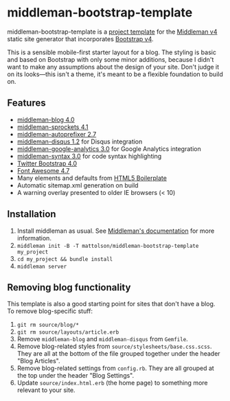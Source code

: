 # middleman-bootstrap-template

middleman-bootstrap-template is a [project template](https://middlemanapp.com/advanced/project-templates/) for the
[Middleman v4](http://middlemanapp.com/) static site generator that incorporates [Bootstrap v4](https://getbootstrap.com).

This is a sensible mobile-first starter layout for a blog. The styling is basic and based on Bootstrap with only some minor
additions, because I didn't want to make any assumptions about the design of your site. Don't judge it on its looks&mdash;this
isn't a theme, it's meant to be a flexible foundation to build on.

## Features

* [middleman-blog 4.0](https://github.com/middleman/middleman-blog)
* [middleman-sprockets 4.1](https://github.com/middleman/middleman-sprockets)
* [middleman-autoprefixer 2.7](https://github.com/middleman/middleman-autoprefixer)
* [middleman-disqus 1.2](https://github.com/simonrice/middleman-disqus) for Disqus integration
* [middleman-google-analytics 3.0](https://github.com/danielbayerlein/middleman-google-analytics) for Google Analytics integration
* [middleman-syntax 3.0](https://github.com/middleman/middleman-syntax) for code syntax highlighting
* [Twitter Bootstrap 4.0](http://foundation.zurb.com/)
* [Font Awesome 4.7](http://fontawesome.io/)
* Many elements and defaults from [HTML5 Boilerplate](http://html5boilerplate.com/)
* Automatic sitemap.xml generation on build
* A warning overlay presented to older IE browsers (< 10)

## Installation

1. Install middleman as usual. See [Middleman's documentation](https://middlemanapp.com/basics/install/) for more information.
2. `middleman init -B -T mattolson/middleman-bootstrap-template my_project`
3. `cd my_project && bundle install`
4. `middleman server`

## Removing blog functionality

This template is also a good starting point for sites that don't have a blog. To remove blog-specific stuff:

1. `git rm source/blog/*`
2. `git rm source/layouts/article.erb`
3. Remove `middleman-blog` and `middleman-disqus` from `Gemfile`.
4. Remove blog-related styles from `source/stylesheets/base.css.scss`. They are all at the bottom of the file grouped together under the header "Blog Articles".
5. Remove blog-related settings from `config.rb`. They are all grouped at the top under the header "Blog Settings".
6. Update `source/index.html.erb` (the home page) to something more relevant to your site.
